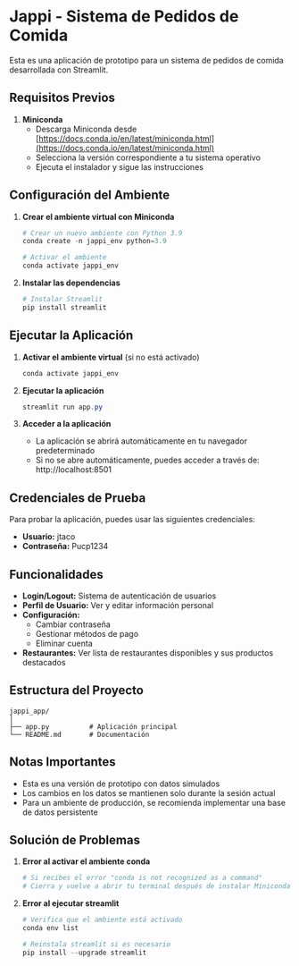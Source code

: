 # Jappi - Sistema de Pedidos de Comida

Esta es una aplicación de prototipo para un sistema de pedidos de comida desarrollada con Streamlit.

## Requisitos Previos

1. **Miniconda**
   - Descarga Miniconda desde [https://docs.conda.io/en/latest/miniconda.html](https://docs.conda.io/en/latest/miniconda.html)
   - Selecciona la versión correspondiente a tu sistema operativo
   - Ejecuta el instalador y sigue las instrucciones

## Configuración del Ambiente

1. **Crear el ambiente virtual con Miniconda**
   ```powershell
   # Crear un nuevo ambiente con Python 3.9
   conda create -n jappi_env python=3.9

   # Activar el ambiente
   conda activate jappi_env
   ```

2. **Instalar las dependencias**
   ```powershell
   # Instalar Streamlit
   pip install streamlit
   ```

## Ejecutar la Aplicación

1. **Activar el ambiente virtual** (si no está activado)
   ```powershell
   conda activate jappi_env
   ```

2. **Ejecutar la aplicación**
   ```powershell
   streamlit run app.py
   ```

3. **Acceder a la aplicación**
   - La aplicación se abrirá automáticamente en tu navegador predeterminado
   - Si no se abre automáticamente, puedes acceder a través de: http://localhost:8501

## Credenciales de Prueba

Para probar la aplicación, puedes usar las siguientes credenciales:
- **Usuario:** jtaco
- **Contraseña:** Pucp1234

## Funcionalidades

- **Login/Logout:** Sistema de autenticación de usuarios
- **Perfil de Usuario:** Ver y editar información personal
- **Configuración:**
  - Cambiar contraseña
  - Gestionar métodos de pago
  - Eliminar cuenta
- **Restaurantes:** Ver lista de restaurantes disponibles y sus productos destacados

## Estructura del Proyecto

```
jappi_app/
│
├── app.py          # Aplicación principal
└── README.md       # Documentación
```

## Notas Importantes

- Esta es una versión de prototipo con datos simulados
- Los cambios en los datos se mantienen solo durante la sesión actual
- Para un ambiente de producción, se recomienda implementar una base de datos persistente

## Solución de Problemas

1. **Error al activar el ambiente conda**
   ```powershell
   # Si recibes el error "conda is not recognized as a command"
   # Cierra y vuelve a abrir tu terminal después de instalar Miniconda
   ```

2. **Error al ejecutar streamlit**
   ```powershell
   # Verifica que el ambiente está activado
   conda env list
   
   # Reinstala streamlit si es necesario
   pip install --upgrade streamlit
   ```
